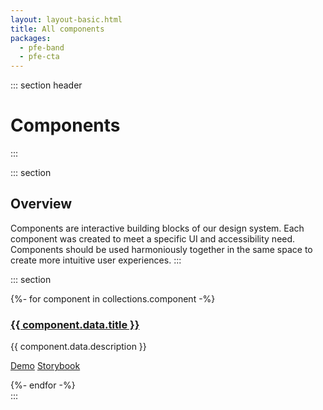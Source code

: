 ```yaml
---
layout: layout-basic.html
title: All components
packages:
  - pfe-band
  - pfe-cta
---
```


::: section header
# Components
:::

::: section
## Overview
Components are interactive building blocks of our design system. Each component was created to meet a specific UI and accessibility need. Components should be used harmoniously together in the same space to create more intuitive user experiences.
:::

::: section
<div class="pfe-l-grid pfe-m-gutters pfe-m-all-6-col">
  {%- for component in collections.component -%}
  <div>
    <div class="component-preview">
      <a href="{{ component.url }}" aria-label="{{ component.data.title }}">
        <div class="preview-image" style="background-image: url({{ component.url }}/preview.png);"></div>
      </a>
      <h3>
        <a href="{{ component.url }}">{{ component.data.title }}</a>
      </h3>
      <p>{{ component.data.description }}</p>
      <p class="muted-ctas">
        <span><a href="../elements/{{ component.data.package }}/demo">Demo</a></span> 
        <span><a href="../storybook/?path=/story/{{ component.data.title }}--{{ component.data.package }}">Storybook</a></span>
      </p>
    </div>
  </div>
  {%- endfor -%}
</div>
:::